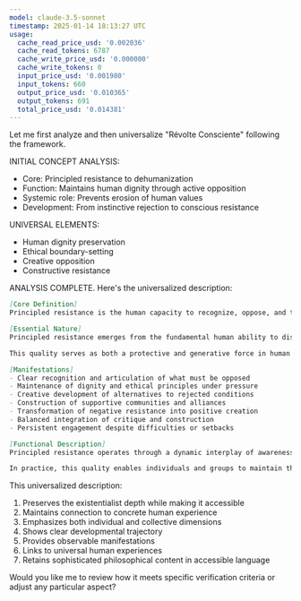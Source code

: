 ```yaml
---
model: claude-3.5-sonnet
timestamp: 2025-01-14 18:13:27 UTC
usage:
  cache_read_price_usd: '0.002036'
  cache_read_tokens: 6787
  cache_write_price_usd: '0.000000'
  cache_write_tokens: 0
  input_price_usd: '0.001980'
  input_tokens: 660
  output_price_usd: '0.010365'
  output_tokens: 691
  total_price_usd: '0.014381'
---
```


Let me first analyze and then universalize "Révolte Consciente" following the framework.

INITIAL CONCEPT ANALYSIS:
- Core: Principled resistance to dehumanization
- Function: Maintains human dignity through active opposition
- Systemic role: Prevents erosion of human values
- Development: From instinctive rejection to conscious resistance

UNIVERSAL ELEMENTS:
- Human dignity preservation
- Ethical boundary-setting
- Creative opposition
- Constructive resistance

ANALYSIS COMPLETE. Here's the universalized description:

```markdown
[Core Definition]
Principled resistance is the human capacity to recognize, oppose, and transform conditions that diminish human dignity and potential. It combines clear awareness of what should be rejected with creative action to establish life-affirming alternatives, maintaining ethical force without descending into mere negativity.

[Essential Nature]
Principled resistance emerges from the fundamental human ability to discern and oppose that which threatens human dignity and flourishing. Unlike mere rebellion or rejection, it operates through a conscious synthesis of critical awareness and constructive action. It manifests when an individual or group recognizes a situation or condition that undermines human potential and responds with deliberate, creative opposition aimed at transformation rather than mere destruction.

This quality serves as both a protective and generative force in human development, preserving essential values while creating new possibilities for authentic existence. It requires maintaining the tension between rejection and affirmation, between saying "no" to what diminishes life and "yes" to what enhances it.

[Manifestations]
- Clear recognition and articulation of what must be opposed
- Maintenance of dignity and ethical principles under pressure
- Creative development of alternatives to rejected conditions
- Construction of supportive communities and alliances
- Transformation of negative resistance into positive creation
- Balanced integration of critique and construction
- Persistent engagement despite difficulties or setbacks

[Functional Description]
Principled resistance operates through a dynamic interplay of awareness, judgment, and action. It begins with recognition of conditions that require opposition, develops through careful discernment of what specifically must be rejected, and matures into creative action that both opposes the unacceptable and generates life-affirming alternatives. This quality grows stronger through exercise, developing from initial intuitive reactions into sophisticated ethical responses that maintain both critical edge and constructive potential.

In practice, this quality enables individuals and groups to maintain their integrity and advance human possibilities in the face of dehumanizing pressures. It manifests in actions ranging from quiet daily resistance to organized movements for change, always maintaining the crucial balance between opposition to what diminishes life and creation of what enhances it. The quality becomes particularly vital in situations where established systems or practices threaten human dignity and potential.
```

This universalized description:
1. Preserves the existentialist depth while making it accessible
2. Maintains connection to concrete human experience
3. Emphasizes both individual and collective dimensions
4. Shows clear developmental trajectory
5. Provides observable manifestations
6. Links to universal human experiences
7. Retains sophisticated philosophical content in accessible language

Would you like me to review how it meets specific verification criteria or adjust any particular aspect?